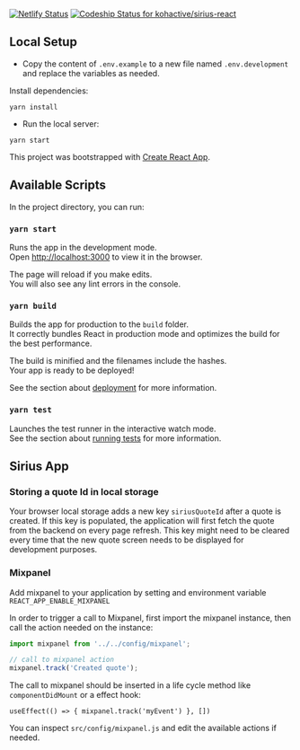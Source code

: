 [![Netlify Status](https://api.netlify.com/api/v1/badges/df26efb0-13bf-4f3e-8fe7-67bf301247b8/deploy-status)](https://app.netlify.com/sites/sirius-react/deploys) [![Codeship Status for kohactive/sirius-react](https://app.codeship.com/projects/a14c3ff0-bf10-0138-b45c-666e43dcc9c3/status?branch=master)](https://app.codeship.com/projects/405804)

## Local Setup

- Copy the content of `.env.example` to a new file named `.env.development` and replace the variables as needed.

Install dependencies:

`yarn install`

- Run the local server:

`yarn start`

This project was bootstrapped with [Create React App](https://github.com/facebook/create-react-app).

## Available Scripts

In the project directory, you can run:

### `yarn start`

Runs the app in the development mode.<br />
Open [http://localhost:3000](http://localhost:3000) to view it in the browser.

The page will reload if you make edits.<br />
You will also see any lint errors in the console.

### `yarn build`

Builds the app for production to the `build` folder.<br />
It correctly bundles React in production mode and optimizes the build for the best performance.

The build is minified and the filenames include the hashes.<br />
Your app is ready to be deployed!

See the section about [deployment](https://facebook.github.io/create-react-app/docs/deployment) for more information.

### `yarn test`

Launches the test runner in the interactive watch mode.<br />
See the section about [running tests](https://facebook.github.io/create-react-app/docs/running-tests) for more information.


## Sirius App

### Storing a quote Id in local storage

Your browser local storage adds a new key `siriusQuoteId` after a quote is created. If this key is populated, the application will first fetch the quote from the backend on every page refresh. This key might need to be cleared every time that the new quote screen needs to be displayed for development purposes.

### Mixpanel

Add mixpanel to your application by setting and environment variable `REACT_APP_ENABLE_MIXPANEL`

In order to trigger a call to Mixpanel, first import the mixpanel instance, then call the action needed on the instance:

``` javascript
import mixpanel from '../../config/mixpanel';

// call to mixpanel action
mixpanel.track('Created quote');

```

The call to mixpanel should be inserted in a life cycle method like `componentDidMount` or a effect hook:
```
useEffect(() => { mixpanel.track('myEvent') }, [])
```

You can inspect `src/config/mixpanel.js` and edit the available actions if needed.
